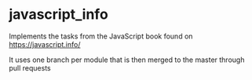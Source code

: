 # javascript_info
Implements the tasks from the JavaScript book found on https://javascript.info/

It uses one branch per module that is then merged to the master through pull requests
